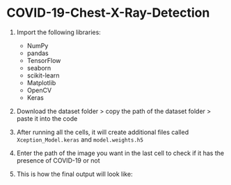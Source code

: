 # COVID-19-Chest-X-Ray-Detection

1. Import the following libraries:
   - NumPy
   - pandas
   - TensorFlow
   - seaborn
   - scikit-learn
   - Matplotlib
   - OpenCV
   - Keras
  
2. Download the dataset folder > copy the path of the dataset folder > paste it into the code

3. After running all the cells, it will create additional files called `Xception_Model.keras` and `model.weights.h5`

4. Enter the path of the image you want in the last cell to check if it has the presence of COVID-19 or not

5. This is how the final output will look like: 
